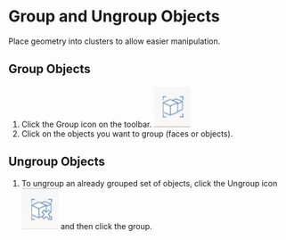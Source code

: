 # Group and Ungroup Objects

Place geometry into clusters to allow easier manipulation.

## Group Objects

1. Click the Group icon on the toolbar. ![](../.gitbook/assets/guid-ef14d0bf-4d48-43e9-ba92-f795f941b110-low.png)
2. Click on the objects you want to group \(faces or objects\).

## Ungroup Objects

1. To ungroup an already grouped set of objects, click the Ungroup icon![](../.gitbook/assets/guid-84132542-feac-4d44-9910-08f04ed41187-low.png) and then click the group.

